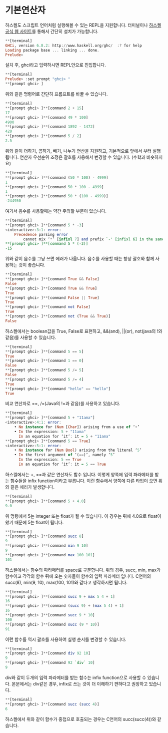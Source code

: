 # 기본연산자

하스켈도 스크립트 언어처럼 실행해볼 수 있는 REPL을 지원합니다. 터미널이나 [하스켈 공식 웹 사이트](https://www.haskell.org/)를 통해서 간단히 설치가 가능합니다.

```haskell
**[terminal]
GHCi, version 6.8.2: http://www.haskell.org/ghc/  :? for help  
Loading package base ... linking ... done.  
Prelude>
```

설치 후, ghci라고 입력하시면 REPL안으로 진입합니다.

```haskell
**[terminal]
Prelude> :set prompt "ghci> "
**[prompt ghci> ]
```

위와 같은 명령어로 간단히 프롬프트를 바꿀 수 있습니다.

```haskell
**[terminal]
**[prompt ghci> ]**[command 2 + 15]
17
**[prompt ghci> ]**[command 49 * 100]
4900
**[prompt ghci> ]**[command 1892 - 1472]
420
**[prompt ghci> ]**[command 5 / 2]
2.5
```

위와 같이 더하기, 곱하기, 빼기, 나누기 연산을 지원하고, 기본적으로 앞에서 부터 실행됩니다. 연산자 우선순위 조정은 괄호를 사용해서 변경할 수 있습니다. \(수학과 비슷하지요\)

```haskell
**[terminal]
**[prompt ghci> ]**[command (50 * 100) - 4999]
1
**[prompt ghci> ]**[command 50 * 100 - 4999]
1
**[prompt ghci> ]**[command 50 * (100 - 4999)]
-244950
```

여기서 음수를 사용할때는 약간 주의할 부분이 있습니다.

```haskell
**[terminal]
**[prompt ghci> ]**[command 5 * -3]
<interactive>:3:1: error:
    Precedence parsing error
        cannot mix ‘*’ [infixl 7] and prefix `-' [infixl 6] in the same infix expression
**[prompt ghci> ]**[command 5 * (-3)]
-15
```

위와 같이 음수를 그냥 쓰면 에러가 나옵니다. 음수를 사용할 때는 항상 괄호와 함께 사용하는 것이 좋습니다.

```haskell
**[terminal]
**[prompt ghci> ]**[command True && False]
False
**[prompt ghci> ]**[command True && True]
True
**[prompt ghci> ]**[command False || True]
True
**[prompt ghci> ]**[command not False]
True
**[prompt ghci> ]**[command not (True && True)]
False
```

하스켈에서는 boolean값을 True, False로 표현하고, &&\(and\), \|\|\(or\), not\(java의 !와 같음\)를 사용할 수 있습니다.

```haskell
**[terminal]
**[prompt ghci> ]**[command 5 == 5]
True
**[prompt ghci> ]**[command 1 == 0]
False
**[prompt ghci> ]**[command 5 /= 5]
False
**[prompt ghci> ]**[command 5 /= 4]
True
**[prompt ghci> ]**[command "hello" == "hello"]
True
```

비교 연산자로 ==, /=\(Java의 !=과 같음\)를 사용하고 있습니다.

```haskell
**[terminal]
**[prompt ghci> ]**[command 5 + "11ama"]
<interactive>:4:1: error:
    • No instance for (Num [Char]) arising from a use of ‘+’
    • In the expression: 5 + "11ama"
      In an equation for ‘it’: it = 5 + "11ama"
**[prompt ghci> ]**[command 5 == True]
<interactive>:5:1: error:
    • No instance for (Num Bool) arising from the literal ‘5’
    • In the first argument of ‘(==)’, namely ‘5’
      In the expression: 5 == True
      In an equation for ‘it’: it = 5 == True
```

하스켈에서는 +, ==과 같은 연산자도 함수 입니다. 이렇게 양쪽에 입력 파라메터를 받는 함수들을 infix function이라고 부릅니다. 이런 함수에서 양쪽에 다른 타입이 오면 위와 같은 에러가 발생합니다.

```haskell
**[terminal]
**[prompt ghci> ]**[command 5 + 4.0]
9.0
```

위 명령에서 5는 integer 또는 float가 될 수 있습니다. 이 경우는 뒤에 4.0으로 float이 왔기 때문에 5는 float이 됩니다.

```haskell
**[terminal]
**[prompt ghci> ]**[command succ 8]
9
**[prompt ghci> ]**[command min 9 10]
9
**[prompt ghci> ]**[command max 100 101]
101
```

하스켈에서는 함수의 파라메터를 space로 구분합니다. 위의 경우, succ, min, max가 함수이고 각각의 함수 뒤에 오는 숫자들이 함수의 입력 파라메터 입니다. C언어의 succ\(8\), min\(9, 10\), max\(100, 101\)와 같다고 생각하시면 됩니다.

```haskell
**[terminal]
**[prompt ghci> ]**[command succ 9 + max 5 4 + 1]
16
**[prompt ghci> ]**[command (succ 9) + (max 5 4) + 1]
16
**[prompt ghci> ]**[command succ 9 * 10]
100
**[prompt ghci> ]**[command succ (9 * 10)]
91
```

이런 함수들 역시 괄호를 사용하여 실행 순서를 변경할 수 있습니다.

```haskell
**[terminal]
**[prompt ghci> ]**[command div 92 10]
9
**[prompt ghci> ]**[command 92 `div` 10]
9
```

div와 같이 두개의 입력 파라메터를 받는 함수는 infix function으로 사용할 수 있습니다. 본문에서는 div같은 경우, infix로 쓰는 것이 더 이해하기 편하다고 권장하고 있습니다.

```haskell
**[terminal]
**[prompt ghci> ]**[command succ (succ 4)]
6
```

하스켈에서 위와 같이 함수가 중첩으로 호출되는 경우는 C언어의 succ\(succ\(4\)\)와 같습니다.

